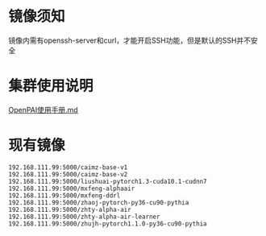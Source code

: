 # 镜像须知
镜像内需有openssh-server和curl，才能开启SSH功能，但是默认的SSH并不安全
# 集群使用说明
[OpenPAI使用手册.md](https://github.com/visaki/Manual-collection/blob/master/OpenPAI%E4%BD%BF%E7%94%A8%E6%89%8B%E5%86%8C%EF%BC%88v0.15.0%EF%BC%89.md)
# 现有镜像
```
192.168.111.99:5000/caimz-base-v1
192.168.111.99:5000/caimz-base-v2
192.168.111.99:5000/liushuai-pytorch1.3-cuda10.1-cudnn7
192.168.111.99:5000/mxfeng-alphaair 
192.168.111.99:5000/mxfeng-ddrl
192.168.111.99:5000/zhaoj-pytorch-py36-cu90-pythia
192.168.111.99:5000/zhty-alpha-air
192.168.111.99:5000/zhty-alpha-air-learner
192.168.111.99:5000/zhujh-pytorch1.1.0-py36-cu90-pythia
```
